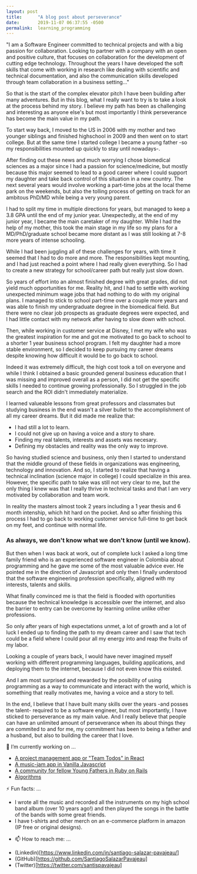 ```yaml
---
layout: post
title:      "A blog post about perseverance"
date:       2019-11-07 06:37:55 -0500
permalink:  learning_programming
---
```


"I am a Software Engineer committed to technical projects and with a big passion for collaboration. Looking to partner with a company with an open and positive culture, that focuses on collaboration for the development of cutting edge technology. Throughout the years I have developed the soft skills that come with working in research like dealing with scientific and technical documentation, and also the communication skills developed through team collaboration in a business setting..."

So that is the start of the complex elevator pitch I have been building after many adventures. But in this blog, what I really want to try is to take a look at the process behind my story. I believe my path has been as challenging and interesting as anyone else's but most importantly I think perseverance has become the main value in my path.

To start way back, I moved to the US in 2006 with my mother and two younger siblings and finished highschool in 2009 and then went on to start college. But at the same time I started college I became a young father -so my responsibilities mounted up quickly to stay until nowadays-. 

After finding out these news and much worrying I chose biomedical sciences as a major since I had a passion for science/medicine, but mostly because this major seemed to lead to a good career where I could support my daughter and take back control of this situation in a new country. The next several years would involve working a part-time jobs at the local theme park on the weekends, but also the tolling process of getting on track for an ambitous PhD/MD while being a very young parent.

I had to split my time in multiple directions for years, but managed to keep a 3.8 GPA until the end of my junior year. Unexpectedly, at the end of my junior year, I became the main caretaker of my daughter. While I had the help of my mother, this took the main stage in my life so my plans for a MD/PhD/graduate school became more distant as I was still looking at 7-8 more years of intense schooling.

While I had been juggling all of these challenges for years, with time it seemed that I had to do more and more. The responsibilities kept mounting, and I had just reached a point where I had really given everything. So I had to create a new strategy for school/career path but really just slow down.

So years of effort into an almost finished degree with great grades, did not yield much opportunities for me. Reality hit, and I had to settle with working unexpected minimum wage jobs that had nothing to do with my original plans. I managed to stick to school part-time over a couple more years and was able to finish my undergraduate degree in the biomedical field. But there were no clear job prospects as graduate degrees were expected, and I had little contact with my network after having to slow down with school.

Then, while working in customer service at Disney, I met my wife who was the greatest inspiration for me and got me motivated to go back to school to a shorter 1 year business school program. I felt my daughter had a more stable environment, so I decided to keep pursuing my career dreams despite knowing how difficult it would be to go back to school. 

Indeed it was extremely difficult, the high cost took a toll on everyone and while I think I obtained a basic grounded general business education that I was missing and improved overall as a person, I did not get the specific skills I needed to continue growing professionally. So I struggled in the job search and the ROI didn't immediately materialize. 

I learned valueable lessons from great professors and classmates but studying business in the end wasn't a silver bullet to the accomplishment of all my career dreams. But it did made me realize that: 

* I had still a lot to learn.
* I could not give up on having a voice and a story to share.
* Finding my real talents, interests and assets was necesary.
* Defining my obstacles and reality was the only way to improve.

So having studied science and business, only then I started to understand that the middle ground of these fields in organizations was engineering, technology and innovation. And so, I started to realize that having a technical inclination (science major in college) I could specialize in this area. However, the specific path to take was still not very clear to me, but the only thing I knew was that I really thrive in technical tasks and that I am very motivated by collaboration and team work.

In reality the masters almost took 2 years including a 1 year thesis and 6 month intenship, which hit hard on the pocket. And so after finishing this process I had to go back to working customer service full-time to get back on my feet, and continue with normal life.

### As always, we don't know what we don't know (until we know).

But then when I was back at work, out of complete luck I asked a long time family friend who is an experienced software engineer in Colombia about programming and he gave me some of the most valuable advice ever. He pointed me in the direction of Javascript and only then I finally understood that the software engineering profession specifically, aligned with my interests, talents and skills. 

What finally convinced me is that the field is flooded with oportunities because the technical knowledge is accessible over the internet, and also the barrier to entry can be overcome by learning online unlike other professions. 

So only after years of high expectations unmet, a lot of growth and a lot of luck I ended up to finding the path to my dream career and I saw that tech could be a field where I could pour all my energy into and reap the fruits of my labor.

Looking a couple of years back, I would have never imagined myself working with different programming languages, building applications, and deploying them to the internet, because I did not even know this existed.

And I am most surprised and rewarded by the posibility of using programming as a way to communicate and interact with the world, which is something that really motivates me, having a voice and a story to tell.

In the end, I believe that I have built many skills over the years -and posses the talent- required to be a software engineer, but most importantly, I have sticked to perseverance as my main value. And I really believe that people can have an unlimited amount of perseverance when its about things they are commited to and for me, my commitment has been to being a father and a husband, but also to building the career that I love.

🔭 I’m currently working on ...
* [A project management app or "Team Todos" in React](https://santiagosalazarpavajeau.github.io/react-projects/#/projects)
* [A music-jam app in Vanilla Javascript](santiagosalazarpavajeau.github.io/chords_beats_frontend/)
* [A community for fellow Young Fathers in Ruby on Rails](https://pure-island-81017.herokuapp.com/)
* [Algorithms](https://github.com/SantiagoSalazarPavajeau/coding_challenges)


⚡ Fun facts: ...
* I wrote all the music and recorded all the instruments on my high school band album (over 10 years ago!) and then played the songs in the battle of the bands with some great friends.
* I have t-shirts and other merch on an e-commerce platform in amazon (IP free or original designs).

- 📫 How to reach me: ...
* (Linkedin)[https://www.linkedin.com/in/santiago-salazar-pavajeau/]
* (GitHub)[https://github.com/SantiagoSalazarPavajeau]
* (Twitter)[https://twitter.com/santispavajeau]

